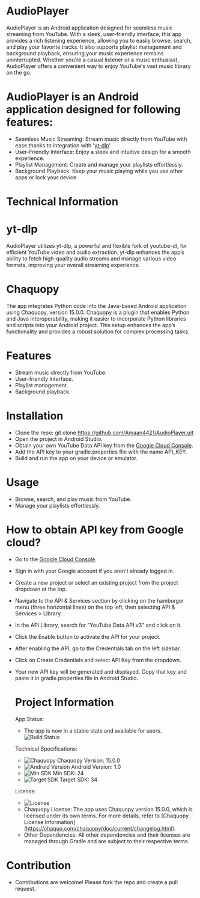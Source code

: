 # AudioPlayer
AudioPlayer is an Android application designed for seamless music streaming from YouTube. With a sleek, user-friendly interface, this app provides a rich listening experience, allowing you to easily browse, search, and play your favorite tracks. It also supports playlist management and background playback, ensuring your music experience remains uninterrupted. Whether you're a casual listener or a music enthusiast, AudioPlayer offers a convenient way to enjoy YouTube's vast music library on the go.

# AudioPlayer is an Android application designed for following features:

- Seamless Music Streaming: Stream music directly from YouTube with ease thanks to integration with '[yt-dlp](https://github.com/yt-dlp/yt-dlp)'.
- User-Friendly Interface: Enjoy a sleek and intuitive design for a smooth experience.
- Playlist Management: Create and manage your playlists effortlessly.
- Background Playback: Keep your music playing while you use other apps or lock your device.


# Technical Information

# yt-dlp
AudioPlayer utilizes yt-dlp, a powerful and flexible fork of youtube-dl, for efficient YouTube video and audio extraction. yt-dlp enhances the app’s ability to fetch high-quality audio streams and manage various video formats, improving your overall streaming experience.

# Chaquopy
The app integrates Python code into the Java-based Android application using Chaquopy, version 15.0.0. Chaquopy is a plugin that enables Python and Java interoperability, making it easier to incorporate Python libraries and scripts into your Android project. This setup enhances the app’s functionality and provides a robust solution for complex processing tasks.


# Features

- Stream music directly from YouTube.
- User-friendly interface.
- Playlist management.
- Background playback.


# Installation

- Clone the repo: git clone https://github.com/Amaan4421/AudioPlayer.git
- Open the project in Android Studio.
- Obtain your own YouTube Data API key from the [Google Cloud Console](https://console.cloud.google.com/). 
- Add the API key to your gradle.properties file with the name API_KEY.
- Build and run the app on your device or emulator.


# Usage

- Browse, search, and play music from YouTube.
- Manage your playlists effortlessly.


# How to obtain API key from Google cloud?

- Go to the [Google Cloud Console](https://console.cloud.google.com/).
- Sign in with your Google account if you aren't already logged in.
- Create a new project or select an existing project from the project dropdown at the top.
- Navigate to the API & Services section by clicking on the hamburger menu (three horizontal lines) on the top left, then selecting API & Services > Library.
- In the API Library, search for "YouTube Data API v3" and click on it.
- Click the Enable button to activate the API for your project.
- After enabling the API, go to the Credentials tab on the left sidebar.
- Click on Create Credentials and select API Key from the dropdown.
- Your new API key will be generated and displayed. Copy that key and paste it in gradle.properties file in Android Studio.


  # Project Information

  App Status:
  - The app is now in a stable state and available for users. ![Build Status](https://img.shields.io/badge/build-passing-brightgreen)
    

  Technical Specifications:
  - ![Chaquopy](https://img.shields.io/badge/chaquopy-v15.0.0-orange)  Chaquopy Version: 15.0.0
  - ![Android Version](https://img.shields.io/badge/android%20version-1.0-green)  Android Version: 1.0
  - ![Min SDK](https://img.shields.io/badge/min%20SDK-24-blue)  Min SDK: 24
  - ![Target SDK](https://img.shields.io/badge/target%20SDK-34-blue)  Target SDK: 34


  License:
  - ![License](https://img.shields.io/badge/license-MIT-blue)
  - Chaquopy License: The app uses Chaquopy version 15.0.0, which is licensed under its own terms. For more details, refer to [Chaquopy License Information]    (https://chaquo.com/chaquopy/doc/current/changelog.html).
  - Other Dependencies: All other dependencies and their licenses are managed through Gradle and are subject to their respective terms.


# Contribution 

- Contributions are welcome! Please fork the repo and create a pull request.
